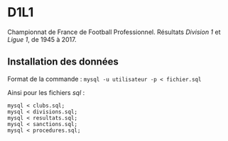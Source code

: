 # D1L1 
Championnat de France de Football Professionnel.
Résultats *Division 1* et *Ligue 1*, de 1945 à 2017.

## Installation des données

Format de la commande : `mysql -u utilisateur -p < fichier.sql`

Ainsi pour les fichiers *sql* : 
```
mysql < clubs.sql;
mysql < divisions.sql;
mysql < resultats.sql;
mysql < sanctions.sql;
mysql < procedures.sql;
```
